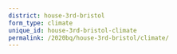 ```yaml
---
district: house-3rd-bristol
form_type: climate
unique_id: house-3rd-bristol-climate
permalink: /2020bq/house-3rd-bristol/climate/
---
```

